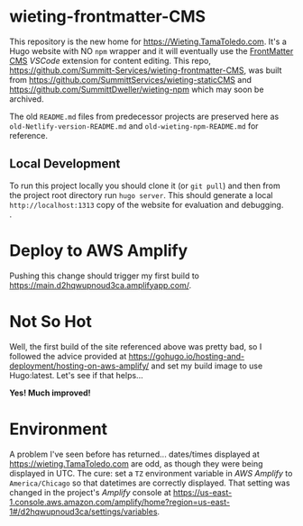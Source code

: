 # wieting-frontmatter-CMS 

This repository is the new home for https://Wieting.TamaToledo.com.  It's a Hugo website with NO `npm` wrapper and it will eventually use the [FrontMatter CMS](https://frontmatter.codes) _VSCode_ extension for content editing.  This repo, https://github.com/Summitt-Services/wieting-frontmatter-CMS, was built from https://github.com/SummittServices/wieting-staticCMS and https://github.com/SummittDweller/wieting-npm which may soon be archived.  

The old `README.md` files from predecessor projects are preserved here as `old-Netlify-version-README.md` and `old-wieting-npm-README.md` for reference.  

## Local Development  

To run this project locally you should clone it (or `git pull`) and then from the project root directory run `hugo server`.  This should generate a local `http://localhost:1313` copy of the website for evaluation and debugging.  
.  
# Deploy to AWS Amplify

Pushing this change should trigger my first build to https://main.d2hqwupnoud3ca.amplifyapp.com/.  

# Not So Hot

Well, the first build of the site referenced above was pretty bad, so I followed the advice provided at https://gohugo.io/hosting-and-deployment/hosting-on-aws-amplify/ and set my build image to use Hugo:latest.  Let's see if that helps...    

**Yes! Much improved!**

# Environment

A problem I've seen before has returned... dates/times displayed at https://wieting.TamaToledo.com are odd, as though they were being displayed in UTC.  The cure: set a `TZ` environment variable in _AWS Amplify_ to `America/Chicago` so that datetimes are correctly displayed.  That setting was changed in the project's _Amplify_ console at https://us-east-1.console.aws.amazon.com/amplify/home?region=us-east-1#/d2hqwupnoud3ca/settings/variables.  






